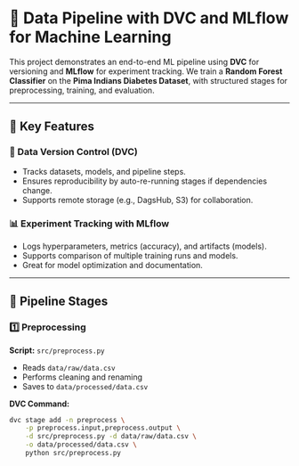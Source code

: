 # 🧪 Data Pipeline with DVC and MLflow for Machine Learning

This project demonstrates an end-to-end ML pipeline using **DVC** for versioning and **MLflow** for experiment tracking. We train a **Random Forest Classifier** on the **Pima Indians Diabetes Dataset**, with structured stages for preprocessing, training, and evaluation.

---

## 🚀 Key Features

### 🔁 Data Version Control (DVC)
- Tracks datasets, models, and pipeline steps.
- Ensures reproducibility by auto-re-running stages if dependencies change.
- Supports remote storage (e.g., DagsHub, S3) for collaboration.

### 📊 Experiment Tracking with MLflow
- Logs hyperparameters, metrics (accuracy), and artifacts (models).
- Supports comparison of multiple training runs and models.
- Great for model optimization and documentation.

---

## 🧱 Pipeline Stages

### 1️⃣ Preprocessing

**Script:** `src/preprocess.py`

- Reads `data/raw/data.csv`
- Performs cleaning and renaming
- Saves to `data/processed/data.csv`

**DVC Command:**

```bash
dvc stage add -n preprocess \
    -p preprocess.input,preprocess.output \
    -d src/preprocess.py -d data/raw/data.csv \
    -o data/processed/data.csv \
    python src/preprocess.py

